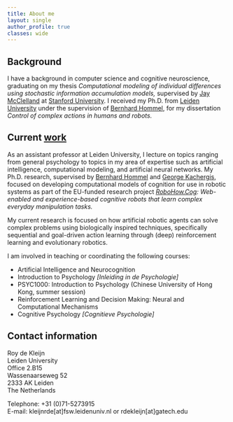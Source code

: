 ```yaml
---
title: About me
layout: single
author_profile: true
classes: wide
---
```


## Background
I have a background in computer science and cognitive neuroscience, graduating on my thesis *Computational modeling of individual differences using stochastic information accumulation models,* supervised by [Jay McClelland](http://stanford.edu/~jlmcc/) at [Stanford University](http://www.stanford.edu/). I received my Ph.D. from [Leiden University](http://www.universiteitleiden.nl/) under the supervision of [Bernhard Hommel](http://www.bernhard-hommel.eu/), for my dissertation *Control of complex actions in humans and robots.*

## Current [work](http://roydekleijn.nl/my-work/)
As an assistant professor at Leiden University, I lecture on topics ranging from general psychology to topics in my area of expertise such as artificial intelligence, computational modeling, and artificial neural networks. My Ph.D. research, supervised by [Bernhard Hommel](http://www.bernhard-hommel.eu/) and [George Kachergis](http://kachergis.com/), focused on developing computational models of cognition for use in robotic systems as part of the EU-funded research project *[RoboHow.Cog](http://robohow.eu/): Web-enabled and experience-based cognitive robots that learn complex everyday manipulation tasks.*

My current research is focused on how artificial robotic agents can solve complex problems using biologically inspired techniques, specifically sequential and goal-driven action learning through (deep) reinforcement learning and evolutionary robotics.

I am involved in teaching or coordinating the following courses:

- Artificial Intelligence and Neurocognition
- Introduction to Psychology *[Inleiding in de Psychologie]*
- PSYC1000: Introduction to Psychology (Chinese University of Hong Kong, summer session)
- Reinforcement Learning and Decision Making: Neural and Computational Mechanisms
- Cognitive Psychology *[Cognitieve Psychologie]*

## Contact information
 
Roy de Kleijn  
Leiden University  
Office 2.B15  
Wassenaarseweg 52  
2333 AK Leiden  
The Netherlands  

Telephone: +31 (0)71-5273915  
E-mail: kleijnrde[at]fsw.leidenuniv.nl or rdekleijn[at]gatech.edu